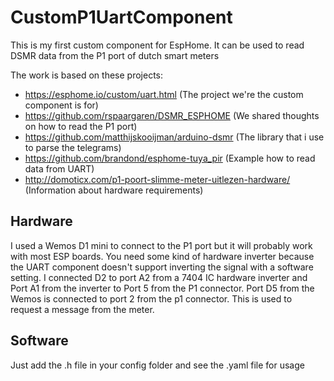 # CustomP1UartComponent

This is my first custom component for EspHome. It can be used to read DSMR data from the P1 port of dutch smart meters

The work is based on these projects:
- https://esphome.io/custom/uart.html (The project we're the custom component is for)
- https://github.com/rspaargaren/DSMR_ESPHOME (We shared thoughts on how to read the P1 port)
- https://github.com/matthijskooijman/arduino-dsmr (The library that i use to parse the telegrams)
- https://github.com/brandond/esphome-tuya_pir (Example how to read data from UART)
- http://domoticx.com/p1-poort-slimme-meter-uitlezen-hardware/ (Information about hardware requirements)

## Hardware

I used a Wemos D1 mini to connect to the P1 port but it will probably work with most ESP boards. You need some kind of hardware inverter because the UART component doesn't support inverting the signal with a software setting.
I connected D2 to port A2 from a 7404 IC hardware inverter and Port A1 from the inverter to Port 5 from the P1 connector.
Port D5 from the Wemos is connected to port 2 from the p1 connector. This is used to request a message from the meter.

## Software

Just add the .h file in your config folder and see the .yaml file for usage
